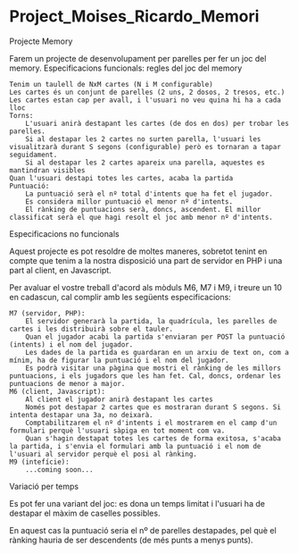 # Project_Moises_Ricardo_Memori
Projecte Memory

Farem un projecte de desenvolupament per parelles per fer un joc del memory.
Especificacions funcionals: regles del joc del memory

    Tenim un taulell de NxM cartes (N i M configurable)
    Les cartes és un conjunt de parelles (2 uns, 2 dosos, 2 tresos, etc.)
    Les cartes estan cap per avall, i l'usuari no veu quina hi ha a cada lloc
    Torns:
        L'usuari anirà destapant les cartes (de dos en dos) per trobar les parelles.
        Si al destapar les 2 cartes no surten parella, l'usuari les visualitzarà durant S segons (configurable) però es tornaran a tapar seguidament.
        Si al destapar les 2 cartes apareix una parella, aquestes es mantindran visibles
    Quan l'usuari destapi totes les cartes, acaba la partida
    Puntuació:
        La puntuació serà el nº total d'intents que ha fet el jugador.
        Es considera millor puntuació el menor nº d'intents.
        El rànking de puntuacions serà, doncs, ascendent. El millor classificat serà el que hagi resolt el joc amb menor nº d'intents.


Especificacions no funcionals

Aquest projecte es pot resoldre de moltes maneres, sobretot tenint en compte que tenim a la nostra disposició una part de servidor en PHP i una part al client, en Javascript.

Per avaluar el vostre treball d'acord als mòduls M6, M7 i M9, i treure un 10 en cadascun, cal complir amb les següents especificacions:

    M7 (servidor, PHP):
        El servidor generarà la partida, la quadrícula, les parelles de cartes i les distribuirà sobre el tauler.
        Quan el jugador acabi la partida s'enviaran per POST la puntuació (intents) i el nom del jugador.
        Les dades de la partida es guardaran en un arxiu de text on, com a mínim, ha de figurar la puntuació i el nom del jugador.
        Es podrà visitar una pàgina que mostri el rànking de les millors puntuacions, i els jugadors que les han fet. Cal, doncs, ordenar les puntuacions de menor a major.
    M6 (client, Javascript):
        Al client el jugador anirà destapant les cartes
        Només pot destapar 2 cartes que es mostraran durant S segons. Si intenta destapar una 3a, no deixarà.
        Comptabilitzarem el nº d'intents i el mostrarem en el camp d'un formulari perquè l'usuari sàpiga en tot moment com va.
        Quan s'hagin destapat totes les cartes de forma exitosa, s'acaba la partida, i s'envia el formulari amb la puntuació i el nom de l'usuari al servidor perquè el posi al rànking.
    M9 (intefície):
        ...coming soon...


Variació per temps

Es pot fer una variant del joc: es dona un temps limitat i l'usuari ha de destapar el màxim de caselles possibles.

En aquest cas la puntuació seria el nº de parelles destapades, pel què el rànking hauria de ser descendents (de més punts a menys punts). 